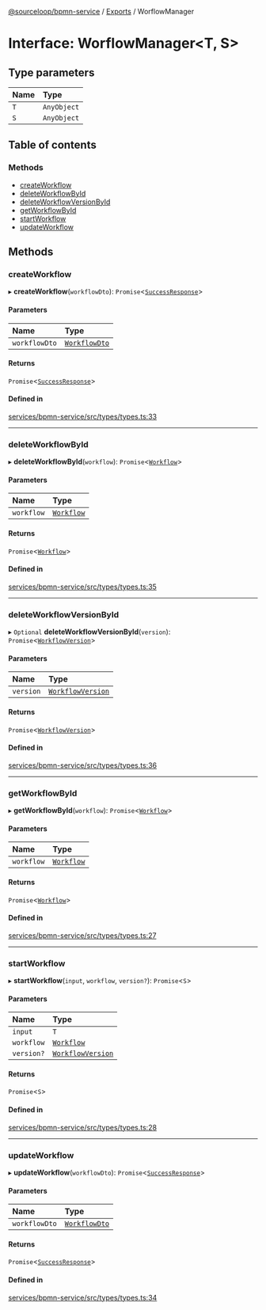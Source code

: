 [@sourceloop/bpmn-service](../README.md) / [Exports](../modules.md) / WorflowManager

# Interface: WorflowManager<T, S\>

## Type parameters

| Name | Type |
| :------ | :------ |
| `T` | `AnyObject` |
| `S` | `AnyObject` |

## Table of contents

### Methods

- [createWorkflow](WorflowManager.md#createworkflow)
- [deleteWorkflowById](WorflowManager.md#deleteworkflowbyid)
- [deleteWorkflowVersionById](WorflowManager.md#deleteworkflowversionbyid)
- [getWorkflowById](WorflowManager.md#getworkflowbyid)
- [startWorkflow](WorflowManager.md#startworkflow)
- [updateWorkflow](WorflowManager.md#updateworkflow)

## Methods

### createWorkflow

▸ **createWorkflow**(`workflowDto`): `Promise`<[`SuccessResponse`](../modules.md#successresponse)\>

#### Parameters

| Name | Type |
| :------ | :------ |
| `workflowDto` | [`WorkflowDto`](../classes/WorkflowDto.md) |

#### Returns

`Promise`<[`SuccessResponse`](../modules.md#successresponse)\>

#### Defined in

[services/bpmn-service/src/types/types.ts:33](https://github.com/sourcefuse/loopback4-microservice-catalog/blob/93a7f917/services/bpmn-service/src/types/types.ts#L33)

___

### deleteWorkflowById

▸ **deleteWorkflowById**(`workflow`): `Promise`<[`Workflow`](../classes/Workflow.md)\>

#### Parameters

| Name | Type |
| :------ | :------ |
| `workflow` | [`Workflow`](../classes/Workflow.md) |

#### Returns

`Promise`<[`Workflow`](../classes/Workflow.md)\>

#### Defined in

[services/bpmn-service/src/types/types.ts:35](https://github.com/sourcefuse/loopback4-microservice-catalog/blob/93a7f917/services/bpmn-service/src/types/types.ts#L35)

___

### deleteWorkflowVersionById

▸ `Optional` **deleteWorkflowVersionById**(`version`): `Promise`<[`WorkflowVersion`](../classes/WorkflowVersion.md)\>

#### Parameters

| Name | Type |
| :------ | :------ |
| `version` | [`WorkflowVersion`](../classes/WorkflowVersion.md) |

#### Returns

`Promise`<[`WorkflowVersion`](../classes/WorkflowVersion.md)\>

#### Defined in

[services/bpmn-service/src/types/types.ts:36](https://github.com/sourcefuse/loopback4-microservice-catalog/blob/93a7f917/services/bpmn-service/src/types/types.ts#L36)

___

### getWorkflowById

▸ **getWorkflowById**(`workflow`): `Promise`<[`Workflow`](../classes/Workflow.md)\>

#### Parameters

| Name | Type |
| :------ | :------ |
| `workflow` | [`Workflow`](../classes/Workflow.md) |

#### Returns

`Promise`<[`Workflow`](../classes/Workflow.md)\>

#### Defined in

[services/bpmn-service/src/types/types.ts:27](https://github.com/sourcefuse/loopback4-microservice-catalog/blob/93a7f917/services/bpmn-service/src/types/types.ts#L27)

___

### startWorkflow

▸ **startWorkflow**(`input`, `workflow`, `version?`): `Promise`<`S`\>

#### Parameters

| Name | Type |
| :------ | :------ |
| `input` | `T` |
| `workflow` | [`Workflow`](../classes/Workflow.md) |
| `version?` | [`WorkflowVersion`](../classes/WorkflowVersion.md) |

#### Returns

`Promise`<`S`\>

#### Defined in

[services/bpmn-service/src/types/types.ts:28](https://github.com/sourcefuse/loopback4-microservice-catalog/blob/93a7f917/services/bpmn-service/src/types/types.ts#L28)

___

### updateWorkflow

▸ **updateWorkflow**(`workflowDto`): `Promise`<[`SuccessResponse`](../modules.md#successresponse)\>

#### Parameters

| Name | Type |
| :------ | :------ |
| `workflowDto` | [`WorkflowDto`](../classes/WorkflowDto.md) |

#### Returns

`Promise`<[`SuccessResponse`](../modules.md#successresponse)\>

#### Defined in

[services/bpmn-service/src/types/types.ts:34](https://github.com/sourcefuse/loopback4-microservice-catalog/blob/93a7f917/services/bpmn-service/src/types/types.ts#L34)
